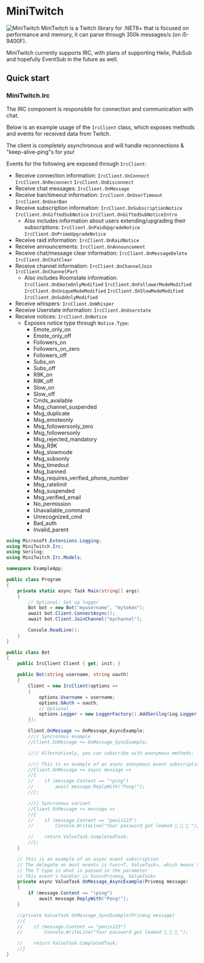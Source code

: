 # MiniTwitch

<img src="https://media.occluder.space/f/banner.png" alt="MiniTwitch" />
MiniTwitch is a Twitch library for .NET6+ that is focused on performance and memory, it can parse through 350k messages/s (on i5-9400F). 

MiniTwitch currently supports IRC, with plans of supporting Helix, PubSub and hopefully EventSub in the future as well.


## Quick start

### MiniTwitch.Irc
The IRC component is responsible for connection and communication with chat.

Below is an example usage of the `IrcClient` class, which exposes methods and events for received data from Twitch.

The client is completely asynchronous and will handle reconnections & "keep-alive-ping"s for you!

Events for the following are exposed through `IrcClient`:
 - Receive connection information:
 `IrcClient.OnConnect`
 `IrcClient.OnReconnect`
 `IrcClient.OnDisconnect`
 - Receive chat messages:
 `IrcClient.OnMessage` 
 - Receive ban/timeout information:
 `IrcClient.OnUserTimeout`
 `IrcClient.OnUserBan`
 - Receive subscription information:
 `IrcClient.OnSubscriptionNotice`
 `IrcClient.OnGiftedSubNotice`
 `IrcClient.OnGiftedSubNoticeIntro`
	 - Also includes information about users extending/upgrading their subscriptions:
	 `IrcClient.OnPaidUpgradeNotice` 
	 `IrcClient.OnPrimeUpgradeNotice`
- Receive raid information:
`IrcClient.OnRaidNotice`
- Receive announcements:
`IrcClient.OnAnnouncement`
- Receive chat/message clear information:
`IrcClient.OnMessageDelete`
`IrcClient.OnChatClear`
- Receive channel information:
`IrcClient.OnChannelJoin`
`IrcClient.OnChannelPart`
	- Also includes Roomstate information:
	`IrcClient.OnEmoteOnlyModified`
	`IrcClient.OnFollowerModeModified`
	`IrcClient.OnUniqueModeModified`
	`IrcClient.OnSlowModeModified`
	`IrcClient.OnSubOnlyModified`
- Receive whispers:
`IrcClient.OnWhisper`
- Receive Userstate information:
`IrcClient.OnUserstate`
- Receive notices:
`IrcClient.OnNotice`
	- Exposes notice type through `Notice.Type`:
		- Emote_only_on
		- Emote_only_off 
		- Followers_on
		- Followers_on_zero
		- Followers_off
		- Subs_on
		- Subs_off
		- R9K_on
		- R9K_off
		- Slow_on
		- Slow_off
		- Cmds_available
		- Msg_channel_suspended
		- Msg_duplicate
		- Msg_emoteonly
		- Msg_followersonly_zero
		- Msg_followersonly
		- Msg_rejected_mandatory
		- Msg_R9K
		- Msg_slowmode
		- Msg_subsonly
		- Msg_timedout
		- Msg_banned
		- Msg_requires_verified_phone_number
		- Msg_ratelimit
		- Msg_suspended
		- Msg_verified_email
		- No_permission
		- Unavailable_command
		- Unrecognized_cmd
		- Bad_auth
		- Invalid_parent

```csharp
using Microsoft.Extensions.Logging;
using MiniTwitch.Irc;
using Serilog;
using MiniTwitch.Irc.Models;

namespace ExampleApp;

public class Program
{
    private static async Task Main(string[] args)
    {
        // Optional: Set up logger
        Bot bot = new Bot("myusername", "mytoken");
        await bot.Client.ConnectAsync();
        await bot.Client.JoinChannel("mychannel");

        Console.ReadLine();
    }
}

public class Bot
{
    public IrcClient Client { get; init; }

    public Bot(string username, string oauth)
    {
        Client = new IrcClient(options =>
        {
            options.Username = username;
            options.OAuth = oauth;
            // Optional
            options.Logger = new LoggerFactory().AddSerilog(Log.Logger);
        });

        Client.OnMessage += OnMessage_AsyncExample;
        //// Syncronous example
        //Client.OnMessage += OnMessage_SyncExample;

        //// Alternatively, you can subscribe with anonymous methods:

        //// This is an example of an async anonymous event subscription
        //Client.OnMessage += async message =>
        //{
        //    if (message.Content == "!ping")
        //        await message.ReplyWith("Pong!");
        //};

        //// Syncronous variant
        //Client.OnMessage += message =>
        //{
        //    if (message.Content == "penis123")
        //        Console.WriteLine("Your password got leaked 🚨 🚨 🚨 ");

        //    return ValueTask.CompletedTask;
        //};
    }

    // This is an example of an async event subscription
    // The delegate on most events is Func<T, ValueTask>, which means the method return type needs to be ValueTask
    // The T type is what is passed in the parameter
    // This event's handler is Func<Privmsg, ValueTask>
    private async ValueTask OnMessage_AsyncExample(Privmsg message)
    {
        if (message.Content == "!ping")
            await message.ReplyWith("Pong!");
    }

    //private ValueTask OnMessage_SyncExample(Privmsg message)
    //{
    //    if (message.Content == "penis123")
    //        Console.WriteLine("Your password got leaked 🚨 🚨 🚨 ");

    //    return ValueTask.CompletedTask;
    //}
}
```
